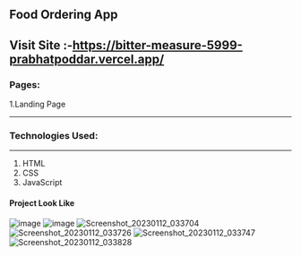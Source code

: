 ## Food Ordering App

## Visit Site :-https://bitter-measure-5999-prabhatpoddar.vercel.app/

### Pages:

1.Landing Page

---



### Technologies Used:

---

1. HTML
2. CSS
3. JavaScript

#### Project Look Like 
![image](https://user-images.githubusercontent.com/98205449/212038669-9f07b19a-3c24-4bfc-bbd7-3edf85322393.png)
![image](https://user-images.githubusercontent.com/98205449/212039838-1c351472-a994-40bd-aadd-d55dfc30280d.png)
![Screenshot_20230112_033704](https://user-images.githubusercontent.com/98205449/212040226-3c5fa42b-9df9-430c-9329-ad5ce48bbadb.png)
![Screenshot_20230112_033726](https://user-images.githubusercontent.com/98205449/212040253-8e35bfb4-f917-4cd9-bc4f-f414d48cddad.png)
![Screenshot_20230112_033747](https://user-images.githubusercontent.com/98205449/212040314-66967d7e-30bb-43eb-bce9-61916c3f14e7.png)
![Screenshot_20230112_033828](https://user-images.githubusercontent.com/98205449/212040335-66fb5165-bcc4-4367-adc2-728844c08848.png)
